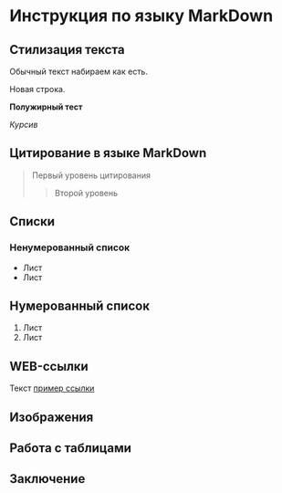 # Инструкция по языку MarkDown

## Стилизация текста

Обычный текст набираем как есть.

Новая строка.

**Полужирный тест**

*Курсив*

## Цитирование в языке MarkDown

> Первый уровень цитирования
>> Второй уровень

## Списки

### Ненумерованный список
* Лист
* Лист

## Нумерованный список
1. Лист
2. Лист

## WEB-ссылки
Текст [пример ссылки](https://gist.github.com/Jekins/2bf2d0638163f1294637 "Всплывающая подсказка")

## Изображения

## Работа с таблицами

## Заключение